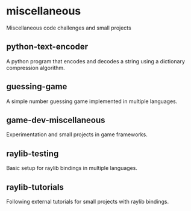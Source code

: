 # miscellaneous

Miscellaneous code challenges and small projects

## python-text-encoder

A python program that encodes and decodes a string using a dictionary compression algorithm.

## guessing-game

A simple number guessing game implemented in multiple languages.

## game-dev-miscellaneous

Experimentation and small projects in game frameworks.

## raylib-testing

Basic setup for raylib bindings in multiple languages.

## raylib-tutorials

Following external tutorials for small projects with raylib bindings.

